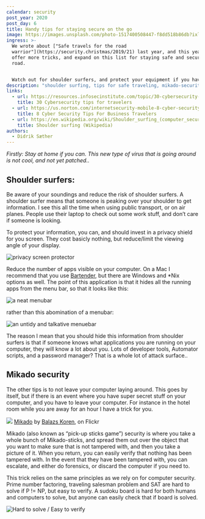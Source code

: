 ```yaml
---
calendar: security
post_year: 2020
post_day: 6
title: Handy tips for staying secure on the go
image: https://images.unsplash.com/photo-1517400508447-f8dd518b86db?ixlib=rb-1.2.1&ixid=eyJhcHBfaWQiOjEyMDd9&auto=format&fit=crop&w=1500&q=80
ingress: >-
  We wrote about ["Safe travels for the road
  warrior"](https://security.christmas/2019/21) last year, and this year we
  offer more tricks, and expand on this list for staying safe and secure on the
  road.


  Watch out for shoulder surfers, and protect your equipment if you have to leave it in ie. your hotel room.
description: "shoulder surfing, tips for safe traveling, mikado-security, "
links:
  - url: https://resources.infosecinstitute.com/topic/30-cybersecurity-tips-for-travelers/
    title: 30 Cybersecurity tips for travelers
  - url: https://us.norton.com/internetsecurity-mobile-8-cyber-security-tips-for-business-travelers.html
    title: 8 Cyber Security Tips For Business Travelers
  - url: https://en.wikipedia.org/wiki/Shoulder_surfing_(computer_security)
    title: Shoulder surfing (Wikipedia)
authors:
  - Didrik Sæther
---
```

*Firstly: Stay at home if you can. This new type of virus that is going around is not cool, and not yet patched..* 

## Shoulder surfers:

Be aware of your soundings and reduce the risk of shoulder surfers. 
A shoulder surfer means that someone is peaking over your shoulder to get information. I see this all the time when using public transport, or on air planes. People use their laptop to check out some work stuff, and don’t care if someone is looking. 

To protect your information, you can, and should invest in a privacy shield for you screen. They cost basicly nothing, but reduce/limit the viewing angle of your display.

![privacy screen protector](https://cdn57.androidauthority.net/wp-content/uploads/2019/04/privacy-screen-protector-angle-2.jpg)

Reduce the number of apps visible on your computer. On a Mac I recommend that you use [Bartender](https://www.macbartender.com/), but there are Windows and *Nix options as well. The point of this application is that it hides all the running apps from the menu bar, so that it looks like this: 

![a neat menubar](assets/navbar.png)

rather than this abomination of a menubar: 

![an untidy and talkative menuebar](https://eshop.macsales.com/blog/wp-content/uploads/2019/05/1password1280.jpg)

The reason I mean that you should hide this information from shoulder surfers is that if someone knows what applications you are running on your computer, they will know a lot about you. Lots of developer tools, Automator scripts, and a password manager? That is a whole lot of attack surface.. 

## Mikado security

The other tips is to not leave your computer laying around. This goes by itself, but if there is an event where you have super secret stuff on your computer, and you have to leave your computer. For instance in the hotel room while you are away for an hour I have a trick for you.

![](https://live.staticflickr.com/5475/9350249910_6aeb4b5d85_h.jpg)
[Mikado](https://flic.kr/p/ffftxm) by [Balazs Koren](https://www.flickr.com/photos/kobakpontorg/), on Flickr

Mikado (also known as “pick-up sticks game”) security is where you take a whole bunch of Mikado-sticks, and spread them out over the object that you want to make sure that is not tampered with, and then you take a picture of it. When you return, you can easily verify that nothing has been tampered with. In the event that they have been tampered with, you can escalate, and either do forensics, or discard the computer if you need to.

This trick relies on the same principles as we rely on for computer security. Prime number factoring, traveling salesman problem and SAT are hard to solve if P != NP, but easy to verify.
A sudoku board is hard for both humans and computers to solve, but anyone can easily check that if board is solved.

![](assets/challenge1.png "Hard to solve / Easy to verify")